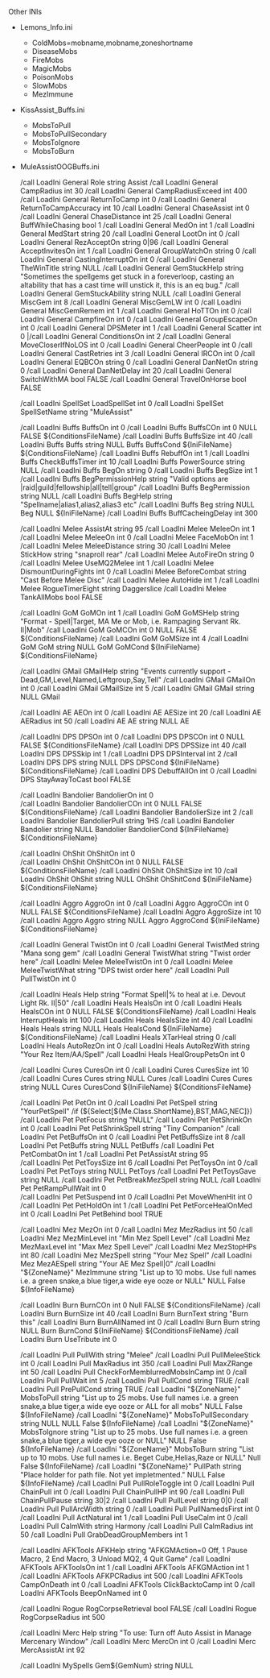 Other INIs
- Lemons_Info.ini
    - ColdMobs=mobname,mobname,zoneshortname
    - DiseaseMobs
    - FireMobs
    - MagicMobs
    - PoisonMobs
    - SlowMobs
    - MezImmune
- KissAssist_Buffs.ini
    - MobsToPull
    - MobsToPullSecondary
    - MobsToIgnore
    - MobsToBurn
- MuleAssistOOGBuffs.ini


    /call LoadIni General Role                  string      Assist
    /call LoadIni General CampRadius            int         30
    /call LoadIni General CampRadiusExceed      int         400
    /call LoadIni General ReturnToCamp          int         0
    /call LoadIni General ReturnToCampAccuracy  int         10
    /call LoadIni General ChaseAssist           int         0
    /call LoadIni General ChaseDistance         int         25
    /call LoadIni General BuffWhileChasing		bool		1
    /call LoadIni General MedOn                 int         1
    /call LoadIni General MedStart              string         20
    /call LoadIni General LootOn                int         0
    /call LoadIni General RezAcceptOn           string      0|96
    /call LoadIni General AcceptInvitesOn       int         1
    /call LoadIni General GroupWatchOn          string      0
    /call LoadIni General CastingInterruptOn    int         0
    /call LoadIni General TheWinTitle			string	    NULL
    /call LoadIni General GemStuckHelp          string      "Sometimes the spellgems get stuck in a foreverloop, casting an altability that has a cast time will unstick it, this is an eq bug."
    /call LoadIni General GemStuckAbility       string	    NULL
    /call LoadIni General MiscGem               int         8
    /call LoadIni General MiscGemLW             int         0
    /call LoadIni General MiscGemRemem          int         1
    /call LoadIni General HoTTOn                int         0
    /call LoadIni General CampfireOn            int         0 
    /call LoadIni General GroupEscapeOn     int         0
    /call LoadIni General DPSMeter              int         1
    /call LoadIni General Scatter               int         0
    |/call LoadIni General ConditionsOn          int         2
    /call LoadIni General MoveCloserIfNoLOS     int         0
    /call LoadIni General CheerPeople			int			0
    /call LoadIni General CastRetries			int			3
    /call LoadIni General IRCOn                 int         0
    /call LoadIni General EQBCOn                string      0
    /call LoadIni General DanNetOn              string      0
    /call LoadIni General DanNetDelay           int         20
    /call LoadIni General SwitchWithMA			bool		FALSE
    /call LoadIni General TravelOnHorse			bool		FALSE


    /call LoadIni SpellSet LoadSpellSet          int         0
    /call LoadIni SpellSet SpellSetName          string      "MuleAssist"   


    /call LoadIni Buffs BuffsOn                 int         0
    /call LoadIni Buffs BuffsCOn                int         0          NULL         FALSE          ${ConditionsFileName}
    /call LoadIni Buffs BuffsSize               int         40
    /call LoadIni Buffs Buffs                   string      NULL       Buffs        BuffsCond      ${IniFileName} ${ConditionsFileName}
    /call LoadIni Buffs RebuffOn                int         1
    /call LoadIni Buffs CheckBuffsTimer         int         10
    /call LoadIni Buffs PowerSource             string      NULL
    /call LoadIni Buffs BegOn					string			0
    /call LoadIni Buffs BegSize					int			1
    /call LoadIni Buffs BegPermissionHelp		string		"Valid options are |raid|guild|fellowship|all|tell|group"
    /call LoadIni Buffs BegPermission			string		NULL
    /call LoadIni Buffs BegHelp					string		"Spellname|alias1,alias2,alias3 etc"
    /call LoadIni Buffs Beg						string		NULL		Beg			NULL			${IniFileName}
    /call LoadIni Buffs BuffCacheingDelay		int			300


    /call LoadIni Melee AssistAt                string         95
    /call LoadIni Melee MeleeOn             int         1
    /call LoadIni Melee MeleeOn             int         0
    /call LoadIni Melee FaceMobOn               int         1
    /call LoadIni Melee MeleeDistance           string         30
    /call LoadIni Melee StickHow                string      "snaproll rear"
    /call LoadIni Melee AutoFireOn              string         0
    /call LoadIni Melee UseMQ2Melee             int         1
    /call LoadIni Melee DismountDuringFights    int         0
    /call LoadIni Melee BeforeCombat        string      "Cast Before Melee Disc"
    /call LoadIni Melee AutoHide            int         1
    /call LoadIni Melee RogueTimerEight     string         Daggerslice
    /call LoadIni Melee TankAllMobs 			bool 		FALSE


    /call LoadIni GoM GoMOn                 int         1
    /call LoadIni GoM GoMSHelp              string       "Format - Spell|Target, MA Me or Mob, i.e. Rampaging Servant Rk. II|Mob"
    /call LoadIni GoM GoMCOn                int         0          NULL         FALSE          ${ConditionsFileName}
    /call LoadIni GoM GoMSize               int         4
    /call LoadIni GoM GoM              string      NULL       GoM     GoMCond        ${IniFileName} ${ConditionsFileName} 


    /call LoadIni GMail GMailHelp              string       "Events currently support - Dead,GM,Level,Named,Leftgroup,Say,Tell"
    /call LoadIni GMail GMailOn                int         0
    /call LoadIni GMail GMailSize              int         5
    /call LoadIni GMail GMail                  string        NULL       GMail


    /call LoadIni AE AEOn                       int         0
    /call LoadIni AE AESize                     int         20
    /call LoadIni AE AERadius                   int         50
    /call LoadIni AE AE                         string      NULL        AE


    /call LoadIni DPS DPSOn                     int         0
    /call LoadIni DPS DPSCOn                    int         0           NULL          FALSE           ${ConditionsFileName}
    /call LoadIni DPS DPSSize                   int         40
    /call LoadIni DPS DPSSkip                   int         1
    /call LoadIni DPS DPSInterval               int         2
    /call LoadIni DPS DPS                       string      NULL        DPS           DPSCond        ${IniFileName} ${ConditionsFileName}
    /call LoadIni DPS DebuffAllOn               int         0
    /call LoadIni DPS StayAwayToCast			bool		FALSE


    /call LoadIni Bandolier BandolierOn         int         0    
    /call LoadIni Bandolier BandolierCOn        int         0           NULL          FALSE           ${ConditionsFileName}
    /call LoadIni Bandolier BandolierSize       int	    2
    /call LoadIni Bandolier BandolierPull       string	    1HS
    /call LoadIni Bandolier Bandolier           string      NULL        Bandolier           BandolierCond        ${IniFileName} ${ConditionsFileName}


    /call LoadIni OhShit OhShitOn         int         0    
    /call LoadIni OhShit OhShitCOn        int         0           NULL          FALSE           ${ConditionsFileName}
    /call LoadIni OhShit OhShitSize          int	        10
    /call LoadIni OhShit       OhShit           string      NULL        OhShit        OhShitCond    ${IniFileName} ${ConditionsFileName}


    /call LoadIni Aggro AggroOn                 int         0
    /call LoadIni Aggro AggroCOn				int         0           NULL          FALSE           ${ConditionsFileName}
    /call LoadIni Aggro AggroSize           int         10
    /call LoadIni Aggro Aggro                   string      NULL        Aggro         AggroCond      ${IniFileName} ${ConditionsFileName}


    /call LoadIni General TwistOn           int         0
    /call LoadIni General TwistMed          string         "Mana song gem"
    /call LoadIni General TwistWhat         string      "Twist order here"
    /call LoadIni Melee MeleeTwistOn        int         0
    /call LoadIni Melee MeleeTwistWhat      string      "DPS twist order here"
    /call LoadIni Pull PullTwistOn          int         0


    /call LoadIni Heals Help                    string      "Format Spell|% to heal at i.e. Devout Light Rk. II|50"
    /call LoadIni Heals HealsOn                 int         0
    /call LoadIni Heals HealsCOn                int         0           NULL          FALSE           ${ConditionsFileName}
    /call LoadIni Heals	InterruptHeals			int			100
    /call LoadIni Heals HealsSize				int         40
    /call LoadIni Heals Heals                   string      NULL        Heals         HealsCond      ${IniFileName} ${ConditionsFileName} 
    /call LoadIni Heals XTarHeal                string      0
    /call LoadIni Heals AutoRezOn           int         0
    /call LoadIni Heals AutoRezWith         string      "Your Rez Item/AA/Spell"
    /call LoadIni Heals HealGroupPetsOn         int         0


    /call LoadIni Cures CuresOn                 int         0
    /call LoadIni Cures CuresSize               int         10
    /call LoadIni Cures Cures                   string      NULL        Cures
    /call LoadIni Cures Cures                   string      NULL       Cures        CuresCond      ${IniFileName} ${ConditionsFileName}


    /call LoadIni Pet PetOn                 int         0
    /call LoadIni Pet PetSpell              string      "YourPetSpell"
    /if (${Select[${Me.Class.ShortName},BST,MAG,NEC]})  /call LoadIni Pet PetFocus   string  "NULL"
    /call LoadIni Pet PetShrinkOn           int         0
    /call LoadIni Pet PetShrinkSpell        string      "Tiny Companion"
    /call LoadIni Pet PetBuffsOn            int         0
    /call LoadIni Pet PetBuffsSize          int         8
    /call LoadIni Pet PetBuffs              string      NULL        PetBuffs
    /call LoadIni Pet PetCombatOn           int         1
    /call LoadIni Pet PetAssistAt           string         95          
    /call LoadIni Pet PetToysSize           int         6
    /call LoadIni Pet PetToysOn         int         0
    /call LoadIni Pet PetToys           string      NULL        PetToys
    /call LoadIni Pet PetToysGave       string      NULL
    /call LoadIni Pet PetBreakMezSpell    string      NULL
    /call LoadIni Pet PetRampPullWait       int         0  
    /call LoadIni Pet PetSuspend            int         0
    /call LoadIni Pet MoveWhenHit           int         0
    /call LoadIni Pet PetHoldOn             int         1
    /call LoadIni Pet PetForceHealOnMed     int         0
    /call LoadIni Pet PetBehind             bool         TRUE


    /call LoadIni Mez MezOn                 int         0
    /call LoadIni Mez MezRadius             int         50
    /call LoadIni Mez MezMinLevel           int         "Min Mez Spell Level"
    /call LoadIni Mez MezMaxLevel           int         "Max Mez Spell Level"
    /call LoadIni Mez MezStopHPs            int         80
    /call LoadIni Mez MezSpell              string      "Your Mez Spell"
    /call LoadIni Mez MezAESpell            string      "Your AE Mez Spell|0"
    /call LoadIni "${ZoneName}" MezImmune string "List up to 10 mobs. Use full names i.e. a green snake,a blue tiger,a wide eye ooze or NULL" NULL False ${InfoFileName}


    /call LoadIni Burn  BurnCOn                 int         0           Null          FALSE            ${ConditionsFileName}
    /call LoadIni Burn  BurnSize                int         40
    /call LoadIni Burn  BurnText                string      "Burn this"
    /call LoadIni Burn  BurnAllNamed            int         0
    /call LoadIni Burn  Burn                    string      NULL        Burn          BurnCond        ${IniFileName} ${ConditionsFileName}
    /call LoadIni Burn  UseTribute              int         0


    /call LoadIni Pull PullWith                 string      "Melee"
    /call LoadIni Pull PullMeleeStick           int         0
    /call LoadIni Pull MaxRadius                int         350
    /call LoadIni Pull MaxZRange                int         50
    /call LoadIni Pull CheckForMemblurredMobsInCamp                 int         0
    /call LoadIni Pull PullWait                 int         5
    /call LoadIni Pull PullCond					string 		TRUE
    /call LoadIni Pull PrePullCond				string 		TRUE
    /call LoadIni "${ZoneName}" MobsToPull 		string 		"List up to 25 mobs. Use full names i.e. a green snake,a blue tiger,a wide eye ooze or ALL for all mobs" NULL False ${InfoFileName}
    /call LoadIni "${ZoneName}" MobsToPullSecondary string 	NULL 	NULL False ${InfoFileName}
    /call LoadIni "${ZoneName}" MobsToIgnore 	string 		"List up to 25 mobs. Use full names i.e. a green snake,a blue tiger,a wide eye ooze or NULL" NULL False ${InfoFileName}
    /call LoadIni "${ZoneName}" MobsToBurn 		string 		"List up to 10 mobs. Use full names i.e. Beget Cube,Helias,Raze or NULL" Null False ${InfoFileName}
    /call LoadIni "${ZoneName}" PullPath 		string 		"Place holder for path file. Not yet impletmented." NULL False ${InfoFileName}
    /call LoadIni Pull PullRoleToggle           int         0
    /call LoadIni Pull ChainPull                int         0
    /call LoadIni Pull ChainPullHP              int         90
    /call LoadIni Pull ChainPullPause           string      30|2
    /call LoadIni Pull PullLevel                string      0|0
    /call LoadIni Pull PullArcWidth             string      0
    /call LoadIni Pull PullNamedsFirst          int         0
    /call LoadIni Pull ActNatural               int         1
    /call LoadIni Pull UseCalm                  int         0
    /call LoadIni Pull CalmWith                 string      Harmony
    /call LoadIni Pull CalmRadius               int      	50
    /call LoadIni Pull GrabDeadGroupMembers     int         1


    /call LoadIni AFKTools AFKHelp              string      "AFKGMAction=0 Off, 1 Pause Macro, 2 End Macro, 3 Unload MQ2, 4 Quit Game"
    /call LoadIni AFKTools AFKToolsOn           int         1
    /call LoadIni AFKTools AFKGMAction          int         1
    /call LoadIni AFKTools AFKPCRadius          int         500
    /call LoadIni AFKTools CampOnDeath          int         0
    /call LoadIni AFKTools ClickBacktoCamp      int         0
    /call LoadIni AFKTools BeepOnNamed		    int         0


    /call LoadIni Rogue RogCorpseRetrieval		bool		FALSE
    /call LoadIni Rogue RogCorpseRadius			int			500


    /call LoadIni Merc Help                     string      "To use: Turn off Auto Assist in Manage Mercenary Window"
    /call LoadIni Merc MercOn                   int         0
    /call LoadIni Merc MercAssistAt             int         92


    /call LoadIni MySpells Gem${GemNum} string NULL
